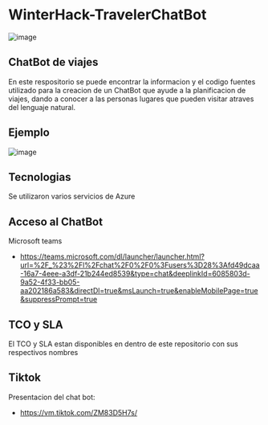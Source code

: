 # WinterHack-TravelerChatBot
![image](https://user-images.githubusercontent.com/54459436/146701609-7cd45ac9-fb79-453d-b803-0fe2ccb8a560.png)
## ChatBot de viajes

En este respositorio se puede encontrar la informacion y el codigo fuentes utilizado para la creacion de un ChatBot que ayude a la planificacion de viajes, dando a conocer a las personas lugares que pueden visitar atraves del lenguaje natural.

## Ejemplo

![image](https://user-images.githubusercontent.com/54459436/146701969-1ed5ccdb-8543-4443-af41-c3ab380da46d.png)

## Tecnologias

Se utilizaron varios servicios de Azure 

## Acceso al ChatBot
Microsoft teams
- https://teams.microsoft.com/dl/launcher/launcher.html?url=%2F_%23%2Fl%2Fchat%2F0%2F0%3Fusers%3D28%3Afd49dcaa-16a7-4eee-a3df-21b244ed8539&type=chat&deeplinkId=6085803d-9a52-4f33-bb05-aa202186a583&directDl=true&msLaunch=true&enableMobilePage=true&suppressPrompt=true

## TCO y SLA
El TCO y SLA estan disponibles en dentro de este repositorio con sus respectivos nombres

## Tiktok
Presentacion del chat bot:

- https://vm.tiktok.com/ZM83D5H7s/
